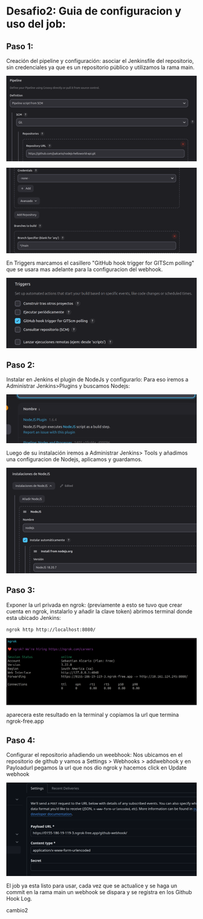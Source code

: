 # Desafio2: Guia de configuracion y uso del job:

## Paso 1:
Creación del pipeline y configuración:
asociar el Jenkinsfile del repositorio, sin credenciales ya que es un repositorio público y utilizamos la rama main.

![imagen1](images/01.png)


![imagen2](images/02.png)

En Triggers marcamos el casillero "GitHub hook trigger for GITScm polling" que se usara mas adelante para la configuracion del webhook.

![imagen3](images/03.png)

## Paso 2:
Instalar en Jenkins el plugin de NodeJs y configurarlo:
Para eso iremos a Administrar Jenkins>Plugins y buscamos Nodejs:

![imagen4](images/04.png)

Luego de su instalación iremos a Administrar Jenkins> Tools y añadimos una configuracion de Nodejs, aplicamos y guardamos.

![imagen5](images/05.png)

## Paso 3:
Exponer la url privada en ngrok:
(previamente a esto se tuvo que crear cuenta en ngrok, instalarlo y añadir la clave token)
abrimos terminal donde esta ubicado Jenkins:
```bash
ngrok http http://localhost:8080/
```
![imagen6](images/06.png)

aparecera este resultado en la terminal y copiamos la url que termina ngrok-free.app

## Paso 4:
Configurar el repositorio añadiendo un weebhook:
Nos ubicamos en el repositorio de github y vamos a Settings > Webhooks > addwebhook y en Payloadurl pegamos la url que nos dio ngrok y hacemos click en Update webhook

![imagen7](images/07.png)

El job ya esta listo para usar, cada vez que se actualice y se haga un commit en la rama main un webhook se dispara y se registra en los Github Hook Log.

cambio2




